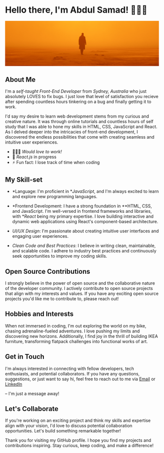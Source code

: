 # Hello there, I'm Abdul Samad! 🙋🏽‍♀

![Sample Image](banner.png)

## About Me

I'm a *self-taught Front-End Developer* from *Sydney, Australia* who just absolutely LOVES to fix bugs. I just love that level of satisfaction you recieve after spending countless hours tinkering on a bug and finally getting it to work. 

I'd say my desire to learn web development stems from my curious and creative nature. It was through online tutorials and countless hours of self study that I was able to hone my skills in HTML, CSS, JavaScript and React. As I delved deeper into the intricacies of front-end development, I discovered the endless possibilities that come with creating seamless and intuitive user experiences.

- 👩🏽‍💻 *Would love to work!*
- 🌱 *React.js* in progress
- ⚡ Fun fact: I lose track of time when coding 

## My Skill-set

- *Language: I'm proficient in **JavaScript*, and I'm always excited to learn and explore new programming languages.

- *Frontend Development: I have a strong foundation in **HTML, CSS, and JavaScript. I'm well-versed in frontend frameworks and libraries, with **React* being my primary expertise. I love building interactive and dynamic web applications using React's component-based architecture.

- *UI/UX Design*: I'm passionate about creating intuitive user interfaces and engaging user experiences. 

- *Clean Code and Best Practices*: I believe in writing clean, maintainable, and scalable code. I adhere to industry best practices and continuously seek opportunities to improve my coding skills.

## Open Source Contributions

I strongly believe in the power of open source and the collaborative nature of the developer community. I actively contribute to open source projects that align with my interests and values. If you have any exciting open source projects you'd like me to contribute to, please reach out!

## Hobbies and Interests

When not immersed in coding, I'm out exploring the world on my bike, chasing adrenaline-fueled adventures. I love pushing my limits and discovering new horizons. Additionally, I find joy in the thrill of building IKEA furniture, transforming flatpack challenges into functional works of art.

## Get in Touch

I'm always interested in connecting with fellow developers, tech enthusiasts, and potential collaborators. If you have any questions, suggestions, or just want to say hi, feel free to reach out to me via [Email](mailto:official.hamna.ahmad@gmail.com) or [LinkedIn](https://www.linkedin.com/in/hamna-ahmad-6972a415a/)

 – I'm just a message away!

## Let's Collaborate

If you're working on an exciting project and think my skills and expertise align with your vision, I'd love to discuss potential collaboration opportunities. Let's build something remarkable together!

Thank you for visiting my GitHub profile. I hope you find my projects and contributions inspiring. Stay curious, keep coding, and make a difference!
